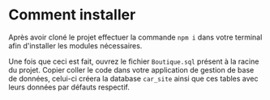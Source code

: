 # Comment installer 

Après avoir cloné le projet effectuer la commande `npm i` dans votre terminal afin d'installer les modules nécessaires.

Une fois que ceci est fait, ouvrez le fichier `Boutique.sql` présent à la racine du projet.
Copier coller le code dans votre application de gestion de base de données, celui-ci créera la database `car_site` ainsi que ces tables avec leurs données par défauts respectif.